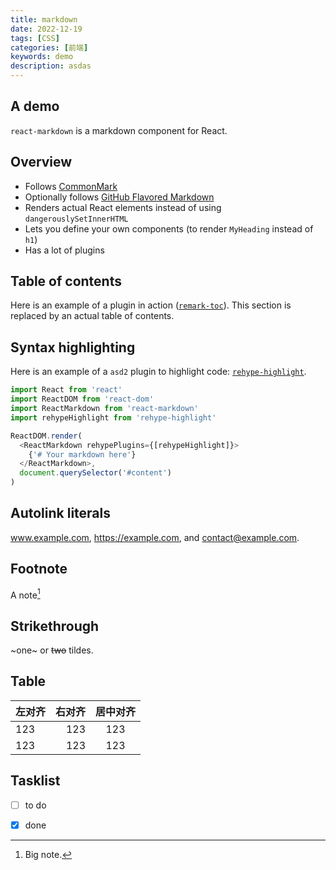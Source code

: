 ```yaml
---
title: markdown
date: 2022-12-19
tags: [CSS]
categories: [前端]
keywords: demo
description: asdas
---
```


## A demo

`react-markdown` is a markdown component for React.

## Overview

* Follows [CommonMark](https://commonmark.org)
* Optionally follows [GitHub Flavored Markdown](https://github.github.com/gfm/)
* Renders actual React elements instead of using `dangerouslySetInnerHTML`
* Lets you define your own components (to render `MyHeading` instead of `h1`)
* Has a lot of plugins

## Table of contents

Here is an example of a plugin in action
([`remark-toc`](https://github.com/remarkjs/remark-toc)).
This section is replaced by an actual table of contents.

## Syntax highlighting

Here is an example of a `asd2` plugin to highlight code:
[`rehype-highlight`](https://github.com/rehypejs/rehype-highlight).

```js
import React from 'react'
import ReactDOM from 'react-dom'
import ReactMarkdown from 'react-markdown'
import rehypeHighlight from 'rehype-highlight'

ReactDOM.render(
  <ReactMarkdown rehypePlugins={[rehypeHighlight]}>
	{'# Your markdown here'}
  </ReactMarkdown>,
  document.querySelector('#content')
)
```

## Autolink literals

www.example.com, https://example.com, and contact@example.com.

## Footnote

A note[^1]

[^1]: Big note.

## Strikethrough

~one~ or ~~two~~ tildes.

## Table
| 左对齐 | 右对齐 | 居中对齐 |
| :----- | -----: | :------: |
| 123    |    123 |   123    |
| 123    |    123 |   123    |


## Tasklist

* [ ] to do
* [x] done



